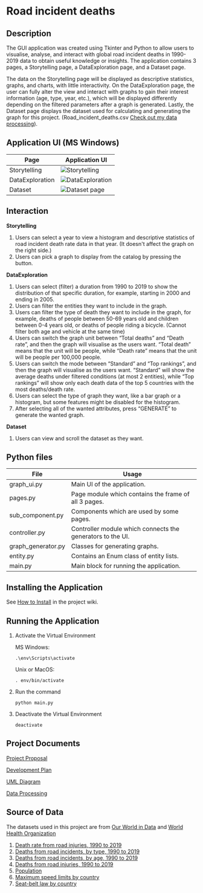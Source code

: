 # Road incident deaths

## Description
The GUI application was created using Tkinter and Python to allow users to visualise, analyse, and interact with global road incident deaths in 1990-2019 data to obtain useful knowledge or insights.
The application contains 3 pages, a Storytelling page, a DataExploration page, and a Dataset page.

The data on the Storytelling page will be displayed as descriptive statistics, graphs, and charts, with little interactivity. On the DataExploration page, the user can fully alter the view and interact with graphs to gain their interest information (age, type, year, etc.), which will be displayed differently depending on the filtered parameters after a graph is generated. Lastly, the Dataset page displays the dataset used for calculating and generating the graph for this project. (Road_incident_deaths.csv [Check out my data processing](https://github.com/TeerapatTrepopsakulsin/Year1-Project/wiki/Data-Processing)).

## Application UI (MS Windows)
|Page| Application UI  |
|--------|--------------------|
|Storytelling|![Storytelling](https://github.com/TeerapatTrepopsakulsin/Year1-Project/blob/main/screenshots/data/Storytelling.png)|
|DataExploration|![DataExploration](https://github.com/TeerapatTrepopsakulsin/Year1-Project/blob/main/screenshots/DataExploration.png)|
|Dataset|![Dataset page](https://github.com/TeerapatTrepopsakulsin/Year1-Project/blob/main/screenshots/Dataset.png)|

## Interaction
**Storytelling**
   1. Users can select a year to view a histogram and descriptive statistics of road incident death rate data in that year. (It doesn't affect the graph on the right side.)
   2. Users can pick a graph to display from the catalog by pressing the button.
   
**DataExploration**
   1. Users can select (filter) a duration from 1990 to 2019 to show the distribution of that specific duration, for example, starting in 2000 and ending in 2005.
   2. Users can filter the entities they want to include in the graph.
   3. Users can filter the type of death they want to include in the graph, for example, deaths of people between 50-69 years old and children between 0-4 years old, or deaths of people riding a bicycle. (Cannot filter both age and vehicle at the same time)
   4. Users can switch the graph unit between “Total deaths” and “Death rate”, and then the graph will visualise as the users want. “Total death” means that the unit will be people, while “Death rate” means that the unit will be people per 100,000 people.
   5. Users can switch the mode between “Standard” and “Top rankings”, and then the graph will visualise as the users want. “Standard” will show the average deaths under filtered conditions (at most 2 entities), while “Top rankings” will show only each death data of the top 5 countries with the most deaths/death rate.
   6. Users can select the type of graph they want, like a bar graph or a histogram, but some features might be disabled for the histogram.
   7. After selecting all of the wanted attributes, press “GENERATE” to generate the wanted graph.

**Dataset**
   1. Users can view and scroll the dataset as they want.

## Python files
|File| Usage |
|--------|--------------------|
|graph_ui.py|Main UI of the application.|
|pages.py|Page module which contains the frame of all 3 pages.|
|sub_component.py|Components which are used by some pages.|
|controller.py|Controller module which connects the generators to the UI.|
|graph_generator.py|Classes for generating graphs.|
|entity.py|Contains an Enum class of entity lists.|
|main.py|Main block for running the application.|

## Installing the Application
See [How to Install](https://github.com/TeerapatTrepopsakulsin/Year1-Project/wiki/Installation) in the project wiki.

## Running the Application
1. Activate the Virtual Environment
   
   MS Windows: 
     ```
     .\env\Scripts\activate
     ```
   Unix or MacOS:
     ```
     . env/bin/activate
     ```
2. Run the command
   ```
   python main.py
   ```
3. Deactivate the Virtual Environment
   ```
   deactivate
   ```
## Project Documents
[Project Proposal](https://docs.google.com/document/d/16FDrOhwlrF2d_EaP7QpTq1581u-YMD_n5A2Fp7wgljw/edit?usp=sharing)

[Development Plan](https://github.com/TeerapatTrepopsakulsin/Year1-Project/wiki/Development-Plan)

[UML Diagram](https://github.com/TeerapatTrepopsakulsin/Year1-Project/wiki/UML-Diagram)

[Data Processing](https://github.com/TeerapatTrepopsakulsin/Year1-Project/wiki/Data-Processing)

## Source of Data
The datasets used in this project are from [Our World in Data](https://ourworldindata.org/) and [World Health Organization](https://www.who.int//)

1. [Death rate from road injuries, 1990 to 2019](https://ourworldindata.org/grapher/death-rates-road-incidents?tab=table)
2. [Deaths from road incidents, by type, 1990 to 2019](https://ourworldindata.org/grapher/road-deaths-by-type)
3. [Deaths from road incidents, by age, 1990 to 2019](https://ourworldindata.org/grapher/road-incident-deaths-by-age)
4. [Deaths from road injuries, 1990 to 2019](https://ourworldindata.org/grapher/number-of-deaths-from-road-injuries?tab=table)
5. [Population](https://ourworldindata.org/grapher/population?tab=table)
6. [Maximum speed limits by country](https://apps.who.int/gho/data/node.main.A1007?lang=en)
7. [Seat-belt law by country](https://apps.who.int/gho/data/node.main.A1003?lang=en)
